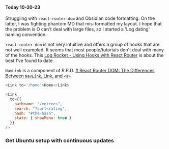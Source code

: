 #### Today 10-20-23
Struggling with `react-router-dom` and Obsidian code formatting. On the latter, I was fighting phantom MD that mis-formatted my layout. I hope that the problem is O can't deal with large files, so I started a 'Log dating' naming convention.

`react-router-dom` is not very intuitive and offers a group of hooks that are not well exampled. It seems that most people/tutorials don't deal with many of the hooks. This [Log Rocket - Using Hooks with React Router](https://blog.logrocket.com/using-hooks-react-router/) is about the best I've found to date. 

`NavLink` is a component of R.R.D. [# React Router DOM: The Differences Between `NavLink`, Link, and `<a>`](https://javascript.plainenglish.io/react-router-dom-the-differences-between-navlink-link-and-a-bb5c27a48bfc)


```js
<Link to='/home'>Home</Link>

<Link
  to={{
    pathname: "/entrees",
    search: "?sort=rating",
    hash: "#the-hash",
    state: { showMenu: true }
  }}
/>
```

### Get Ubuntu setup with continuous updates
